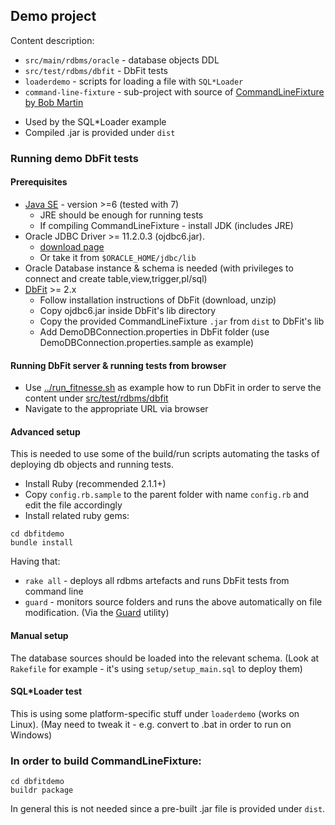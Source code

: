 ## Demo project

Content description:
 * `src/main/rdbms/oracle` - database objects DDL
 * `src/test/rdbms/dbfit` - DbFit tests
 * `loaderdemo` - scripts for loading a file with `SQL*Loader`
 * `command-line-fixture` - sub-project with source of
   [CommandLineFixture by Bob Martin](http://fit.c2.com/wiki.cgi?CommandLineFixture)
  - Used by the SQL*Loader example
  - Compiled .jar is provided under `dist`

### Running demo DbFit tests

#### Prerequisites
* [Java SE](http://www.oracle.com/technetwork/java/javase/downloads/index.html) -
  version >=6 (tested with 7)
  - JRE should be enough for running tests
  - If compiling CommandLineFixture - install JDK (includes JRE)
* Oracle JDBC Driver >= 11.2.0.3 (ojdbc6.jar).
  - [download page](http://www.oracle.com/technetwork/database/enterprise-edition/jdbc-112010-090769.html)
  - Or take it from `$ORACLE_HOME/jdbc/lib`
* Oracle Database instance & schema is needed
  (with privileges to connect and create table,view,trigger,pl/sql)
* [DbFit](http://benilovj.github.io/dbfit) >= 2.x
  - Follow installation instructions of DbFit (download, unzip)
  - Copy ojdbc6.jar inside DbFit's lib directory
  - Copy the provided CommandLineFixture `.jar` from `dist` to DbFit's lib
  - Add DemoDBConnection.properties in DbFit folder
    (use DemoDBConnection.properties.sample as example)

#### Running DbFit server & running tests from browser

* Use [../run_fitnesse.sh](../run_fitnesse.sh) as example how to run DbFit in order to
  serve the content under [src/test/rdbms/dbfit](src/test/rdbms/dbfit)
* Navigate to the appropriate URL via browser

#### Advanced setup
This is needed to use some of the build/run scripts automating the tasks of
deploying db objects and running tests.

* Install Ruby (recommended 2.1.1+)
* Copy `config.rb.sample` to the parent folder with name `config.rb` and edit
the file accordingly
* Install related ruby gems:

```
cd dbfitdemo
bundle install
```

Having that:
* `rake all` - deploys all rdbms artefacts and runs DbFit tests from command line
* `guard` - monitors source folders and runs the above automatically on file
  modification. (Via the [Guard](https://github.com/guard) utility)

#### Manual setup
The database sources should be loaded into the relevant schema. (Look at
`Rakefile` for example - it's using `setup/setup_main.sql` to deploy them)


#### SQL*Loader test
This is using some platform-specific stuff under `loaderdemo` (works on Linux).
(May need to tweak it - e.g. convert to .bat in order to run on Windows)


### In order to build CommandLineFixture:
```
cd dbfitdemo
buildr package
```

In general this is not needed since a pre-built .jar file is provided under `dist`.


